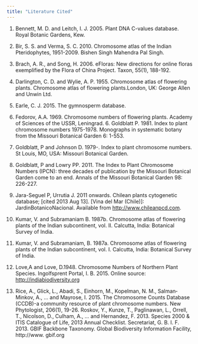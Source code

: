 ```yaml
---
title: "Literature Cited"
---
```


1. Bennett, M. D. and Leitch, I. J. 2005. Plant DNA C-values database. Royal Botanic Gardens, Kew.

2. Bir, S. S. and Verma, S. C. 2010. Chromosome atlas of the Indian Pteridophytes, 1951-2009. Bishen Singh Mahendra Pal Singh.

3. Brach, A. R., and Song, H. 2006. eFloras: New directions for online floras exemplified by the Flora of China Project. Taxon, 55(1), 188-192.

4. Darlington, C. D. and Wylie, A. P. 1955. Chromosome atlas of flowering plants. Chromosome atlas of flowering plants.London, UK: George Allen and Unwin Ltd.

5. Earle, C. J. 2015. The gymnosperm database.

6. Fedorov, A.A. 1969. Chromosome numbers of flowering plants. Academy of Sciences of the USSR, Leningrad. 6. Goldblatt P. 1981. Index to plant chromosome numbers 1975-1978. Monographs in systematic botany from the Missouri Botanical Garden 6: 1-553.

7. Goldblatt, P and Johnson D. 1979-. Index to plant chromosome numbers. St Louis, MO, USA: Missouri Botanical Garden.

8. Goldblatt, P and Lowry PP. 2011. The Index to Plant Chromosome Numbers (IPCN): three decades of publication by the Missouri Botanical Garden come to an end. Annals of the Missouri Botanical Garden 98: 226-227.

9. Jara-Seguel P, Urrutia J. 2011 onwards. Chilean plants cytogenetic database; [cited 2013 Aug 13]. [Vina del Mar (Chile)]: JardinBotanicoNacional. Available from http://www.chileanpcd.com.

10. Kumar, V. and Subramaniam B. 1987b. Chromosome atlas of flowering plants of the Indian subcontinent, vol. II. Calcutta, India: Botanical Survey of India.

11. Kumar, V. and Subramaniam, B. 1987a. Chromosome atlas of flowering plants of the Indian subcontinent, vol. I. Calcutta, India: Botanical Survey of India.

12. Love,A and Love, D.1948. Chromosome Numbers of Northern Plant Species. Ingolfsprent Portal, I. B. 2015. Online source: http://indiabiodiversity.org

13. Rice, A., Glick, L., Abadi, S., Einhorn, M., Kopelman, N. M., Salman‐Minkov, A., ... and Mayrose, I. 2015. The Chromosome Counts Database (CCDB)-a community resource of plant chromosome numbers. New Phytologist, 206(1), 19-26. Roskov, Y., Kunze, T., Paglinawan, L., Orrell, T., Nicolson, D., Culham, A., ... and Hernandez, F. 2013. Species 2000 & ITIS Catalogue of Life, 2013 Annual Checklist. Secretariat, G. B. I. F. 2013. GBIF Backbone Taxonomy. Global Biodiversity Information Facility, http://www. gbif.org
